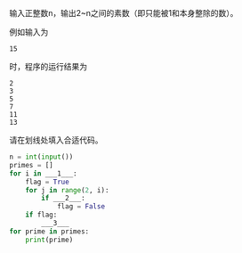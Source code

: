 输入正整数n，输出2~n之间的素数（即只能被1和本身整除的数）。

例如输入为
```input
15
```
时，程序的运行结果为
```output
2
3
5
7
11
13
```

请在划线处填入合适代码。
```py
n = int(input())
primes = []
for i in ___1___:
    flag = True
    for j in range(2, i):
        if ___2___:
            flag = False
    if flag:
        ___3___
for prime in primes:
    print(prime)
```
